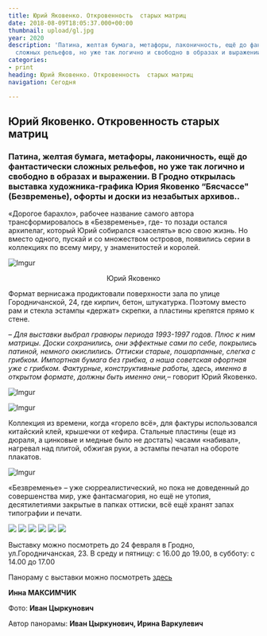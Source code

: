 ```yaml
---
title: Юрий Яковенко. Откровенность  старых матриц
date: 2018-08-09T18:05:37.000+00:00
thumbnail: upload/gl.jpg
year: 2020
description: 'Патина, желтая бумага, метафоры, лаконичность, ещё до фантастически
  сложных рельефов, но уже так логично и свободно в образах и выражении. '
categories:
- print
heading: Юрий Яковенко. Откровенность  старых матриц
navigation: Сегодня

---
```

## **Юрий Яковенко. Откровенность  старых матриц**

### Патина, желтая бумага, метафоры, лаконичность, ещё до фантастически сложных рельефов, но уже так логично и свободно в образах и выражении. В Гродно открылась выставка художника-графика Юрия Яковенко “Бясчассе" (Безвременье), офорты и доски из незабытых архивов.. 

«Дорогое барахло», рабочее название самого автора трансформировалось в «Безвременье», где- то позади остался архипелаг, который Юрий собирался «заселять» всю свою жизнь. Но вместо одного, пускай и со множеством островов, появились серии в коллекциях по всему миру, у знаменитостей и королей. 

![Imgur](https://i.imgur.com/1Haa0y8.jpg)
<center>Юрий Яковенко</center>

Формат вернисажа продиктовали поверхности зала по улице Городничанской, 24, где кирпич, бетон, штукатурка. Поэтому вместо рам и стекла эстампы «держат» скрепки, а пластины крепятся прямо к стене. 

_– Для выставки выбрал гравюры периода 1993-1997 годов. Плюс к ним матрицы. Доски сохранились, они эффектные сами по себе, покрылись патиной, немного окислились. Оттиски старые, пошарпанные, слегка с грибком. Импортная бумага без грибка, а наша советская офортная уже с грибком. Фактурные, конструктивные работы, здесь, именно в открытом формате, должны быть именно они,_– говорит Юрий Яковенко.

![Imgur](https://i.imgur.com/U5MGbft.jpg)

![Imgur](https://i.imgur.com/I8jiByX.jpg)


Коллекция из времени, когда «горело всё», для фактуры использовался китайский клей, крышечки от кефира. Стальные пластины (еще из дюраля, а цинковые и медные было не достать) часами «набивал», нагревал над плитой, обжигая руки, а эстампы печатал на обороте плакатов. 

![Imgur](https://i.imgur.com/xki83JV.jpg)

«Безвременье» – уже сюрреалистический, но пока не доведенный до совершенства мир, уже фантасмагория, но ещё не утопия, десятилетиями закрытые в папках оттиски, всё ещё хранят запах типографии и печати.

<div class="gallery3">
<!-- Смените gallery2 на gallery3 или gallery4, цифра определяет количество картинок в одном ряду -->
<a href="https://imgur.com/PfNLog6"><img src="https://i.imgur.com/PfNLog6.jpg"></a>
<a href="https://imgur.com/3fLBoMj"><img src="https://i.imgur.com/3fLBoMj.jpg"></a>
<a href="https://imgur.com/9BaZjDq"><img src="https://i.imgur.com/9BaZjDq.jpg"></a>
<a href="https://imgur.com/DCfPGpW"><img src="https://i.imgur.com/DCfPGpW.jpg"></a>
<a href="https://imgur.com/SfEfHkJ"><img src="https://i.imgur.com/SfEfHkJ.jpg"></a>
<a href="https://imgur.com/3qlVZ2g"><img src="https://i.imgur.com/3qlVZ2g.jpg"></a>
</div>

Выставку можно посмотреть до 24 февраля в Гродно, ул.Городничанская, 23. В среду и пятницу:  с 16.00 до 19.00, в субботу: с 14.00 до 17.00

Панораму с выставки можно посмотреть [здесь](https://www.mamgrodno.com/panorama/jakovlenko_exh.html)

**Инна МАКСИМЧИК**

Фото: **Иван Цыркунович**

Автор панорамы: **Иван Цыркунович, Ирина Варкулевич**